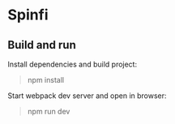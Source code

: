 # Spinfi

## Build and run

Install dependencies and build project:

> npm install

Start webpack dev server and open in browser:

> npm run dev